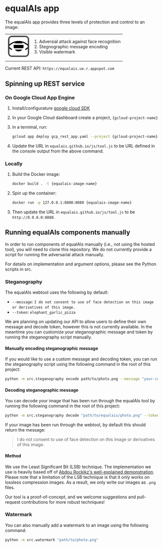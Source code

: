 # equalAIs app

The equalAIs app provides three levels of protection and control to an image:

| | |
|-|-|
| <img src="equalAIs_watermark.png" width="75"> | 1. Adversial attack against face recognition </br> 2. Stegnographic message encoding </br> 3. Visible watermark |
|||

Current REST API: `https://equalais.ue.r.appspot.com`

## Spinning up REST service

### On Google Cloud App Engine

1. Install/configurature [google cloud SDK](https://cloud.google.com/sdk/)

1. In your Google Cloud dashboard create a project, `{gcloud-project-name}`

1. In a terminal, run:

   ```bash
   gcloud app deploy gcp_rest_app.yaml --project {gcloud-project-name} --verbosity=info
   ```

1. Update the URL in `equalais.github.io/js/tool.js` to be URL defined in the console output from the above command.

### Locally

1. Build the Docker image:

   ```bash
   docker build . -t {equalais-image-name}
   ```

1. Spin up the container:

   ```bash
   docker run -p 127.0.0.1:8080:8080 {equalais-image-name}
   ```

1. Then update the URL in `equalais.github.io/js/tool.js` to be `http://0.0.0.0:8080`.

## Running equalAIs components manually

In order to run components of equalAIs manually (i.e., not using the hosted tool), you will need to clone this repository. We do not currently provide a script for running the adversarial attack manually.

For details on implementation and argument options, please see the Python scripts in src.

### Steganography

The equalAIs webtool uses the following by default:

- `--message`: `I do not consent to use of face detection on this image or derivatives of this image.`
- `--token`: `elephant_garlic_pizza`

We are planning on updating our API to allow users to define their own message and decode token, however this is not currently available. In the meantime you can customize your steganographic message and token by running the steganography script manually.

#### Manually encoding steganographic message

If you would like to use a custom message and decoding token, you can run the steganography script using the following command in the root of this project:

```bash
python -m src.steganography encode path/to/photo.png --message "your-custom-message" --token "your-special-token"
```

#### Decoding steganographic message

You can decode your image that has been run through the equalAIs tool by running the following command in the root of this project:

```bash
python -m src.steganography decode "path/to/equalais/photo.png" --token "elephant_garlic_pizza"
```

If your image has been run through the webtool, by default this should return the message:

> I do not consent to use of face detection on this image or derivatives of this image.

#### Method

We use the Least Significant Bit (LSB) technique. The implementation we use is heavily based off of [Abdou Rockikz's well-explained demonstration](https://www.thepythoncode.com/article/hide-secret-data-in-images-using-steganography-python). Please note that a limitation of the LSB technique is that it only works on lossless compression images. As a result, we only write our images as `.png` files.

Our tool is a proof-of-concept, and we welcome suggestions and pull-request contributions for more robust techniques!

### Watermark

You can also manually add a watermark to an image using the following command:

```bash
python -m src.watermark "path/to/photo.png"
```

